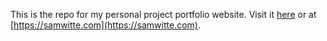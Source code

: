 This is the repo for my personal project portfolio website.
Visit it [here](https://samwitte.com/) or at [https://samwitte.com](https://samwitte.com).
